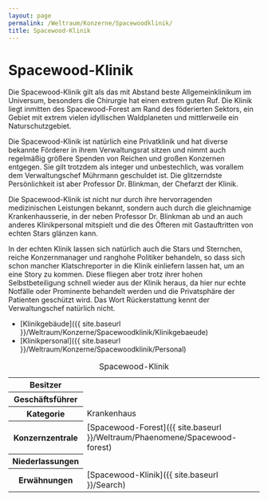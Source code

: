 ```yaml
---
layout: page
permalink: /Weltraum/Konzerne/Spacewoodklinik/
title: Spacewood-Klinik
---
```



# Spacewood-Klinik


Die Spacewood-Klinik gilt als das mit Abstand beste Allgemeinklinikum im Universum, besonders die Chirurgie hat einen extrem guten Ruf. Die Klinik liegt inmitten des Spacewood-Forest am Rand des föderierten Sektors, ein Gebiet mit extrem vielen idyllischen Waldplaneten und mittlerweile ein Naturschutzgebiet.

Die Spacewood-Klinik ist natürlich eine Privatklinik und hat diverse bekannte Förderer in ihrem Verwaltungsrat sitzen und nimmt auch regelmäßig größere Spenden von Reichen und großen Konzernen entgegen. Sie gilt trotzdem als integer und unbestechlich, was vorallem dem Verwaltungschef Mührmann geschuldet ist. Die glitzerndste Persönlichkeit ist aber Professor Dr. Blinkman, der Chefarzt der Klinik.

Die Spacewood-Klinik ist nicht nur durch ihre hervorragenden medizinischen Leistungen bekannt, sondern auch durch die gleichnamige Krankenhausserie, in der neben Professor Dr. Blinkman ab und an auch anderes Klinikpersonal mitspielt und die des Öfteren mit Gastauftritten von echten Stars glänzen kann.

In der echten Klinik lassen sich natürlich auch die Stars und Sternchen, reiche Konzernmanager und ranghohe Politiker behandeln, so dass sich schon mancher Klatschreporter in die Klinik einliefern lassen hat, um an eine Story zu kommen. Diese fliegen aber trotz ihrer hohen Selbstbeteiligung schnell wieder aus der Klinik heraus, da hier nur echte Notfälle oder Prominente behandelt werden und die Privatsphäre der Patienten geschützt wird. Das Wort Rückerstattung kennt der Verwaltungschef natürlich nicht.

- [Klinikgebäude]({{ site.baseurl }}/Weltraum/Konzerne/Spacewoodklinik/Klinikgebaeude)
- [Klinikpersonal]({{ site.baseurl }}/Weltraum/Konzerne/Spacewoodklinik/Personal)


<aside>
<table data-type="konzern">
<caption>Spacewood-Klinik</caption>
<tbody>
<tr><th>Besitzer</th><td> </td></tr>
<tr><th>Geschäftsführer</th><td> </td></tr>
<tr><th>Kategorie</th><td>Krankenhaus</td></tr>
<tr><th>Konzernzentrale</th><td>[Spacewood-Forest]({{ site.baseurl }}/Weltraum/Phaenomene/Spacewood-forest)</td></tr>
<tr><th>Niederlassungen</th><td> </td></tr>
<tr><th>Erwähnungen</th><td>[Spacewood-Klinik]({{ site.baseurl }}/Search)</td></tr>
</tbody>
</table>
</aside>

